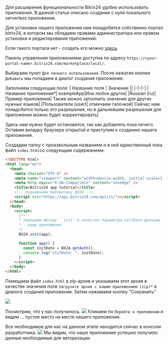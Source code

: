 Для расширения функциональности Bitrix24 удобно использовать приложения. 
В данной статье описано создание с нуля локального serverless приложения.

Для установки нашего приложения нам понадобится собственно портал bitrix24, в котором мы обладаем правами администратора или правом установки и редактирования приложений.

Если такого портала нет - создать его можно [здесь](https://www.bitrix24.ru/).

Панель управления приложениями доступна по адресу `https://<your-portal-name>.bitrix24.com/marketplace/local/`.

Выбираем пункт `Для личного использования`. После нажатия кнопки `Добавить` мы попадаем в диалог создания приложения.

Заполняем следующие поля:
| Название поля | Значение ||
|-|-|-|
|Название приложения*| exampleApp|Или любое другое|
|Russian (ru)| Пример приложения| Также можно заполнить значения для других нужных языков|
|Пользователи (user)| отмечаем галочкой| Сейчас нам понадобится только это разрешения, но в дальнейшем разрешения для приложения можно будет корректировать|

Здесь нам нужно будет остановится, так как добавлять пока нечего. Оставим вкладку браузера открытой и приступим к созданию нашего приложения.

Создадим папку с произвольным названием и в ней единственный пока файл `index.html`со следующим содержанием:
```html
<!DOCTYPE html>
<html lang="en">
  <head>
    <meta charset="UTF-8" />
    <meta name="viewport" content="width=device-width, initial-scale=1.0" />
    <meta http-equiv="X-UA-Compatible" content="ie=edge" />
    <title>Bitrix24 app tutorial</title>
    <!-- подключаем библиотеку BX24 -->
    <script src="https://api.bitrix24.com/api/v1/"></script>
  </head>
  <body>
    <script>
      /**
      * передаем методу  `init` в качестве параметра callback-функцию 
      * - наше приложение 
      */
      BX24.init(app);

      function app() {
        const initDate = BX24.getAuth();
        console.log("ititDate: ", initDate);
      }
    </script>
  </body>
</html>
```
Помещаем файл `index.html` в zip-архив и указываем этот архив в качестве значения поля `Загрузите архив с вашим приложением (zip)*` в диалоге создания приложения.
Затем нажимаем кнопку "Сохранить"

![](https://habrastorage.org/webt/rp/yr/ap/rpyrap4yg8u1_yzwqilxekoajoq.png)

Посмотрим, что у нас получилось.
![](https://habrastorage.org/webt/rp/yr/ap/rpyrap4yg8u1_yzwqilxekoajoq.png)
Кликаем по `Перейти к приложению` и видим ... пустое место на месте нашего приложения.

Все необходимое для нас на данном этапе находится сейчас в консоли разработчика.
![](https://habrastorage.org/webt/6w/l-/9x/6wl-9x5nbe8mqiuvx8o_mncbijc.png)
Мы видим, что наше приложение успешно получило данные необходимые для авторизации.